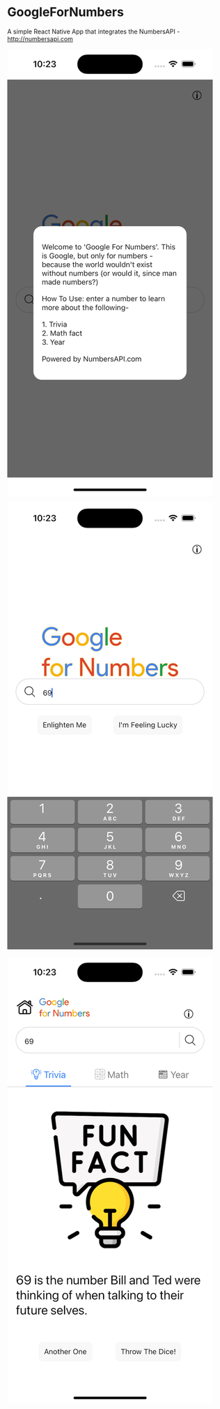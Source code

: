 # GoogleForNumbers
A simple React Native App that integrates the NumbersAPI - http://numbersapi.com

![alt text](src/assets/readme-info.png)

![alt text](src/assets/readme-home-screen.png)

![alt text](src/assets/readme-results.png)

